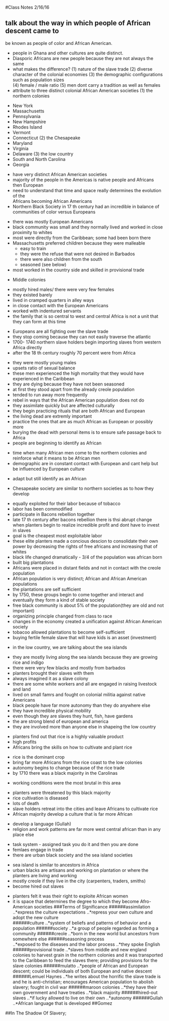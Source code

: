#Class Notes 2/16/16 

## talk about the way in which people of African descent came to 
be known as people of color and African American. 
* people in Ghana and other cultures are quite distinct. 
* Diasporic Africans are new people because they are not always the same 
* what makes the difference? 
(1) nature of the slave trade 
(2) diverse character of the colonial economies
(3) the demographic configurations such as population sizes  
(4) female / male ratio 
(5) men dont carry a tradition as well as females 
* attribute to three distinct colonial African American societies
(1) the northern colonies 
- New York 
- Massachusetts 
- Pennsylvania 
- New Hampshire 
- Rhodes Island 
- Vermont 
- Connecticut 
(2) the Chesapeake 
- Maryland 
- Virginia 
- Delaware 
(3) the low country
- South and North Carolina
- Georgia 

* have very distinct African American societies 
* majority of the people in the Americas is native people and Africans then
European 
* need to understand that time and space really determines the evolution of the  
Africans becoming African Americans 
* Northern Black Society in 17 th century had an incredible in balance of 
communities of color versus Europeans
- there was mostly European Americans 
- black community was small and they normally lived and worked in close
  proximity to whites 
- most were directly from the Caribbean; some had been born there 
- Massachusetts preferred children because they were malleable 
	* easy to train 
	* they were the refuse that were not desired in Barbados 
	* there were also children from the south 
	* seasoned (see below)
- most worked in the country side and skilled in provisional trade 
* Middle colonies	
- mostly hired males/ there were very few females
- they existed barely
- lived in cramped quarters in alley ways 
- in close contact with the European Americans 
- worked with indentured servants 
- the family that is so central to west and central Africa is not a unit
  that they can form at this time
* Europeans are all fighting over the slave trade 
* they stop coming because they can not easily traverse the atlantic 
* 1700- 1740 northern slave holders begin importing slaves from western Africa
directly 
* after the 18 th century roughly 70 percent were from Africa 
- they were mostly young males 
- upsets ratio of sexual balance 
- these men experienced the high mortality that they would have experienced
in the Caribbean
- they are dying because they have not been seasoned 
- at first they stood apart from the already creole population
- tended to run away more frequently 
- rebel in ways that the African American population does not do
- they assimilate quickly but are affected culturally 
- they begin practicing rituals that are both African and European
- the living dead are extremly important 
- practice the ones that are as much African as European or possibly
  more 
- burying the dead with personal items is to ensure safe passage back
  to Africa 
- people are beginning to identify as African 
* time when many African men come to the northern colonies and reinforce what it 
means to be African men 
* demographic are in constant contact with European and cant help but be influenced 
by European culture 
- adapt but still identify as an African
* Chesapeake society are similar to northern societies as to how they develop 
- equally exploited for their labor because of tobacco 
- labor has been commodified 
- participate in Bacons rebellion together 
- late 17 th century after bacons rebellion there is thsi abrupt change when planters
	  begin to realize incredible profit and dont have to invest in slaves 
- goal is the cheapest most exploitable labor 
- these elite planters made a concious descion to consolidate their own power by
  decreasing the rights of free africans and increasing that of whites 
- black life changed dramatically - 3/4 of the population was african born 
- built big plantations
- Africans were placed in distant fields and not in contact with the creole population
- African population is very distinct; African and African American populations 
- the plantations are self sufficient 
- by 1750, these groups begin to come together and interact and eventually they form
  a kind of stable society
- free black community is about 5% of the population(they are old and not important)
- organizing principle changed from class to race 
- changes in the economy created a unification against African American society 
- tobacoo allowed plantations to become self-sufficient
- buying fertile female slave that will have kids is an asset (investment)
* in the low country, we are talking about the sea islands 
- they are  mostly living along the sea islands because they are growing rice and indigo
- there were very few blacks and mostly from barbados 
- planters brought their slaves with them 
- always imagined it as a slave colony
- there are some white workers and all are engaged in raising livestock and land
- lived on small famrs and fought on colonial militia against native Americans 
- black people have far more autonomy than they do anywhere else
- they have incredible physical mobility
- even though they are slaves they hunt, fish, have gardens
- the are strong blend of european and america 
- they are involved more than anyone else in shapeing the low country 
* planters find out that rice is a highly valuable product 
* high profits 
* Africans bring the skills on how to cultivate and plant rice 
- rice is the dominant crop 
- bring far more Africans from the rice coast to the low colonies 
- autonomy begins to change because of the rice trade 
- by 1710 there was a black majority in the Carolinas 
* working conditions were the most brutal in this area 
- planters were threatened by this black majority
- rice cultivation is diseased 
- lots of death 
- slave holders retreat into the cities and leave Africans to cultivate rice
- African majority develop a culture that is far more African
* develop a language (Gullah)
* religion and work patterns are far more west central african than in any 
  place else 
- task system - assigned task you do it and then you are done 
- femlaes engage in trade 
- there are urban black society and the sea island societies
* sea island is similar to ancestors in Africa 
* urban blacks are artisans and working on plantation or where the 
  planters are living and working 
* mostly creole if they live in the city (carpenters, traders, smiths)
* become hired out slaves 
- planters felt it was their right to exploite African women 
- it is space that determines the degree to which they become Afro-American societies
###Terms of Significance 
######assimilation 
..*express the culture expectations 
..*repress your own culture and adopt the new culture 	 
######culture 
..*system of beliefs and patterns of behavior and a population
######society
..*a group of people regarded as forming a community 
######creole 
..*born in the new world but ancestors from somewhere else 
######seasoning process		
..*exposed to the diseases and the labor process
..*they spoke English 
######provisional trade 
..*slaves from middle and new england colonies to harvest grain 
in the northern colonies and it was transported to the Caribbean to 
feed the slaves there; providing provisions for the slave colonies 
######mulatto 
..*people of African and European descent; could be individuals of both European and native descent
######Lemuel Haynes
..*he writes about the horrific the slave trade is and he is anti-christian; encourages American population to abolish slavery; fought in civil war
######maroon colonies 
..*they have their own government and have treaties
..*black majority
######hired-out slaves 
..*if lucky allowed to live on their own
..*autonomy
######Gullah 
..*African language that is developed 
##Gomez 

##In The Shadow Of Slavery;






